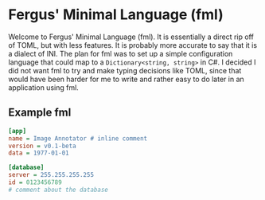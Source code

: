 # Fergus' Minimal Language (fml)

Welcome to Fergus' Minimal Language (fml). It is essentially a direct rip off of TOML, but with less features. It is probably more accurate to say that it is a dialect of INI. The plan for fml was to set up a simple configuration language that could map to a ```Dictionary<string, string>``` in C#. I decided I did not want fml to try and make typing decisions like TOML, since that would have been harder for me to write and rather easy to do later in an application using fml.

## Example fml

```ini
[app]
name = Image Annotator # inline comment
version = v0.1-beta
data = 1977-01-01

[database]
server = 255.255.255.255
id = 0123456789
# comment about the database
```
